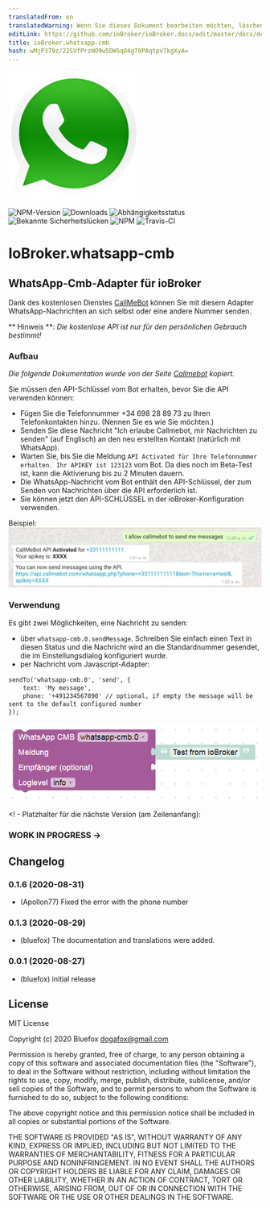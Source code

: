 ```yaml
---
translatedFrom: en
translatedWarning: Wenn Sie dieses Dokument bearbeiten möchten, löschen Sie bitte das Feld "translationsFrom". Andernfalls wird dieses Dokument automatisch erneut übersetzt
editLink: https://github.com/ioBroker/ioBroker.docs/edit/master/docs/de/adapterref/iobroker.whatsapp-cmb/README.md
title: ioBroker.whatsapp-cmb
hash: wMjP379z/22SVfPrzHO9w5DW5qO4gT0PAqtpv7kgXyA=
---
```

![Logo](../../../en/adapterref/iobroker.whatsapp-cmb/admin/whatsapp-cmb.png)

![NPM-Version](http://img.shields.io/npm/v/iobroker.whatsapp-cmb.svg)
![Downloads](https://img.shields.io/npm/dm/iobroker.whatsapp-cmb.svg)
![Abhängigkeitsstatus](https://img.shields.io/david/ioBroker/iobroker.whatsapp-cmb.svg)
![Bekannte Sicherheitslücken](https://snyk.io/test/github/ioBroker/ioBroker.whatsapp-cmb/badge.svg)
![NPM](https://nodei.co/npm/iobroker.whatsapp-cmb.png?downloads=true)
![Travis-CI](http://img.shields.io/travis/ioBroker/ioBroker.whatsapp-cmb/master.svg)

# IoBroker.whatsapp-cmb
## WhatsApp-Cmb-Adapter für ioBroker
Dank des kostenlosen Dienstes [CallMeBot](https://www.callmebot.com/blog/free-api-whatsapp-messages/) können Sie mit diesem Adapter WhatsApp-Nachrichten an sich selbst oder eine andere Nummer senden.

** Hinweis **: *Die kostenlose API ist nur für den persönlichen Gebrauch bestimmt!*

### Aufbau
*Die folgende Dokumentation wurde von der Seite [Callmebot](https://www.callmebot.com/blog/free-api-whatsapp-messages/) kopiert.*

Sie müssen den API-Schlüssel vom Bot erhalten, bevor Sie die API verwenden können:

- Fügen Sie die Telefonnummer +34 698 28 89 73 zu Ihren Telefonkontakten hinzu. (Nennen Sie es wie Sie möchten.)
- Senden Sie diese Nachricht "Ich erlaube Callmebot, mir Nachrichten zu senden" (auf Englisch) an den neu erstellten Kontakt (natürlich mit WhatsApp).
- Warten Sie, bis Sie die Meldung `API Activated für Ihre Telefonnummer erhalten. Ihr APIKEY ist 123123` vom Bot. Da dies noch im Beta-Test ist, kann die Aktivierung bis zu 2 Minuten dauern.
- Die WhatsApp-Nachricht vom Bot enthält den API-Schlüssel, der zum Senden von Nachrichten über die API erforderlich ist.
- Sie können jetzt den API-SCHLÜSSEL in der ioBroker-Konfiguration verwenden.

Beispiel: ![Beispiel](../../../en/adapterref/iobroker.whatsapp-cmb/img/whatsapp.jpg)

### Verwendung
Es gibt zwei Möglichkeiten, eine Nachricht zu senden:

- über `whatsapp-cmb.0.sendMessage`. Schreiben Sie einfach einen Text in diesen Status und die Nachricht wird an die Standardnummer gesendet, die im Einstellungsdialog konfiguriert wurde.
- per Nachricht vom Javascript-Adapter:

```
sendTo('whatsapp-cmb.0', 'send', {
    text: 'My message',
    phone: '+491234567890' // optional, if empty the message will be sent to the default configured number
});
```

![Blockly](../../../en/adapterref/iobroker.whatsapp-cmb/img/blockly.png)

<! - Platzhalter für die nächste Version (am Zeilenanfang):

### __WORK IN PROGRESS__ ->

## Changelog
### 0.1.6 (2020-08-31)
* (Apollon77) Fixed the error with the phone number

### 0.1.3 (2020-08-29)
* (bluefox) The documentation and translations were added.

### 0.0.1 (2020-08-27)
* (bluefox) initial release

## License
MIT License

Copyright (c) 2020 Bluefox <dogafox@gmail.com>

Permission is hereby granted, free of charge, to any person obtaining a copy
of this software and associated documentation files (the "Software"), to deal
in the Software without restriction, including without limitation the rights
to use, copy, modify, merge, publish, distribute, sublicense, and/or sell
copies of the Software, and to permit persons to whom the Software is
furnished to do so, subject to the following conditions:

The above copyright notice and this permission notice shall be included in all
copies or substantial portions of the Software.

THE SOFTWARE IS PROVIDED "AS IS", WITHOUT WARRANTY OF ANY KIND, EXPRESS OR
IMPLIED, INCLUDING BUT NOT LIMITED TO THE WARRANTIES OF MERCHANTABILITY,
FITNESS FOR A PARTICULAR PURPOSE AND NONINFRINGEMENT. IN NO EVENT SHALL THE
AUTHORS OR COPYRIGHT HOLDERS BE LIABLE FOR ANY CLAIM, DAMAGES OR OTHER
LIABILITY, WHETHER IN AN ACTION OF CONTRACT, TORT OR OTHERWISE, ARISING FROM,
OUT OF OR IN CONNECTION WITH THE SOFTWARE OR THE USE OR OTHER DEALINGS IN THE
SOFTWARE.